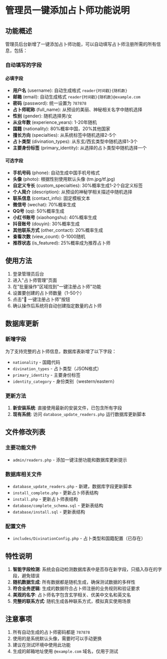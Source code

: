 # 管理员一键添加占卜师功能说明

## 功能概述
管理员后台新增了一键添加占卜师功能，可以自动填写占卜师注册所需的所有信息，包括：

### 自动填写的字段

#### 必填字段
- **用户名** (username): 自动生成格式 `reader{时间戳}{随机数}`
- **邮箱** (email): 自动生成格式 `reader{时间戳}{随机数}@example.com`
- **密码** (password): 统一设置为 `787878`
- **占卜师昵称** (full_name): 从预设的美丽、神秘相关名字中随机选择
- **性别** (gender): 随机选择男/女
- **从业年数** (experience_years): 1-20年随机
- **国籍** (nationality): 80%概率中国，20%其他国家
- **擅长方向** (specialties): 从系统标签中随机选择2-5个
- **占卜类型** (divination_types): 从东玄/西玄类型中随机选择1-3个
- **主要身份标签** (primary_identity): 从选择的占卜类型中随机选择一个

#### 可选字段
- **手机号码** (phone): 自动生成中国手机号格式
- **头像** (photo): 根据性别使用默认头像 (tm.jpg/tf.jpg)
- **自定义专长** (custom_specialties): 30%概率生成1-2个自定义标签
- **个人简介** (description): 从预设的神秘学相关描述中随机选择
- **联系信息** (contact_info): 固定模板文本
- **微信号** (wechat): 70%概率生成
- **QQ号** (qq): 50%概率生成
- **小红书账号** (xiaohongshu): 40%概率生成
- **抖音账号** (douyin): 30%概率生成
- **其他联系方式** (other_contact): 20%概率生成
- **查看次数** (view_count): 0-1000随机
- **推荐状态** (is_featured): 25%概率成为推荐占卜师

## 使用方法

1. 登录管理员后台
2. 进入"占卜师管理"页面
3. 在"批量操作"区域找到"一键注册占卜师"功能
4. 设置要创建的占卜师数量（1-50个）
5. 点击"🎯 一键注册占卜师"按钮
6. 确认操作后系统将自动创建指定数量的占卜师

## 数据库更新

### 新增字段
为了支持完整的占卜师信息，数据库表新增了以下字段：
- `nationality` - 国籍代码
- `divination_types` - 占卜类型（JSON格式）
- `primary_identity` - 主要身份标签
- `identity_category` - 身份类别（western/eastern）

### 更新方法
1. **新安装系统**: 直接使用最新的安装文件，已包含所有字段
2. **现有系统**: 访问 `database_update_readers.php` 运行数据库更新脚本

## 文件修改列表

### 主要功能文件
- `admin/readers.php` - 添加一键注册功能和数据库更新提示

### 数据库相关文件
- `database_update_readers.php` - 新建，数据库字段更新脚本
- `install_complete.php` - 更新占卜师表结构
- `install.php` - 更新占卜师表结构
- `database/complete_schema.sql` - 更新表结构
- `database/install.sql` - 更新表结构

### 配置文件
- `includes/DivinationConfig.php` - 占卜类型和国籍配置（已存在）

## 特性说明

1. **智能字段检测**: 系统会自动检测数据库表中是否存在新字段，只插入存在的字段，避免错误
2. **随机数据生成**: 所有数据都是随机生成，确保测试数据的多样性
3. **符合业务逻辑**: 生成的数据符合占卜师注册的业务规则和验证要求
4. **美观的名字**: 占卜师名字包含玄学相关、优美中文名和英文名
5. **完整的联系方式**: 随机生成各种联系方式，模拟真实使用场景

## 注意事项

1. 所有自动生成的占卜师密码都是 `787878`
2. 使用的是系统默认头像，需要时可以手动更换
3. 建议在测试环境中使用此功能
4. 生成的邮箱地址使用 `@example.com` 域名，仅用于测试
